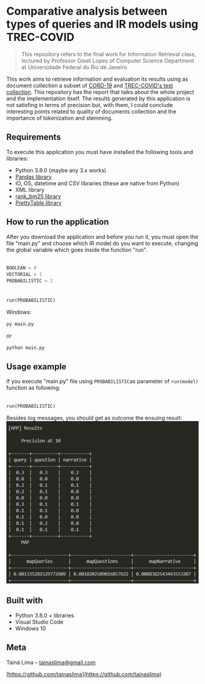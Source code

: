 # Comparative analysis between types of queries and IR models using TREC-COVID
> This repository refers to the final work for Information Retrieval class, lectured by Professor Giseli Lopes of Computer Science Department at Universidade Federal do Rio de Janeiro.

This work aims to retrieve information and evaluation its results using as document collection a subset of [CORD-19](https://github.com/allenai/cord19) and [TREC-COVID's test collection](https://ir.nist.gov/covidSubmit/data.html). This repository has the report that talks about the whole project and the implementation itself. The results generated by this application is not satisfing in terms of precision but, with them, I could conclude interesting points related to quality of documents collection and the importance of tokenization and stemming. 


## Requirements
To execute this application you must have installed the following tools and libraries:
- Python 3.8.0 (maybe any 3.x works)
- [Pandas library](https://pandas.pydata.org/)
- IO, OS, datetime and CSV libraries (these are native from Python)
- XML library
- [rank_bm25 library](https://pypi.org/project/rank-bm25/) 
- [PrettyTable library](http://zetcode.com/python/prettytable/)

## How to run the application

After you download the application and before you run it, you must open the file "main.py" and choose which IR model do you want to execute, changing the global variable which goes inside the function "run".
```python

BOOLEAN = 0
VECTORIAL = 1
PROBABILISTIC = 2


run(PROBABILISTIC)
```

Windows:
```sh
py main.py
```
or 
```sh
python main.py
```
## Usage example

If you execute "main.py" file using ```PROBABILISTIC```as parameter of ```run(model)``` function as following:
```python

run(PROBABILISTIC)
```

Besides log messages, you should get as outcome the ensuing result:<br>
![](resultProb.jpg)

## Built with
- Python 3.8.0 + libraries
- Visual Studio Code
- Windows 10

## Meta

Tainá Lima – tainaslima@gmail.com

[https://github.com/tainaslima](https://github.com/tainaslima)
